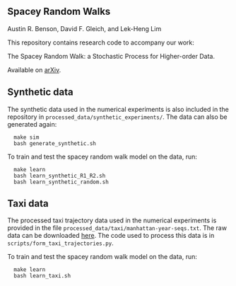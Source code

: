 Spacey Random Walks
--------
Austin R. Benson, David F. Gleich, and Lek-Heng Lim

This repository contains research code to accompany our work:

The Spacey Random Walk: a Stochastic Process for Higher-order Data.

Available on [arXiv](http://arxiv.org/abs/1602.02102).



Synthetic data
--------
The synthetic data used in the numerical experiments is also included in the repository in `processed_data/synthetic_experiments/`.
The data can also be generated again:

      make sim
      bash generate_synthetic.sh

To train and test the spacey random walk model on the data, run:

      make learn
      bash learn_synthetic_R1_R2.sh
      bash learn_synthetic_random.sh

Taxi data
--------
The processed taxi trajectory data used in the numerical experiments is provided in the file `processed_data/taxi/manhattan-year-seqs.txt`.
The raw data can be downloaded [here](http://www.andresmh.com/nyctaxitrips/).
The code used to process this data is in `scripts/form_taxi_trajectories.py`.

To train and test the spacey random walk model on the data, run:

      make learn
      bash learn_taxi.sh
